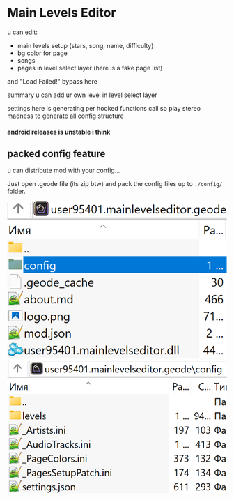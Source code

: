 # Main Levels Editor

u can edit:
- main levels setup (stars, song, name, difficulty)
- bg color for page
- songs
- pages in level select layer (here is a fake page list)

and <cr>"Load Failed!"</c> <cl>bypass</c> here

<cg>summary u can add ur own level in level select layer</c>

settings here is generating per hooked functions call 
so play stereo madness to generate all config structure

<cr>

#### android releases is unstable i think

</c>

## packed config feature
u can distribute mod with your config...

Just open .geode file (its zip btw) and pack the config files up to `./config/` folder.

![img](Screenshot_121.png)
![img](Screenshot_122.png)
